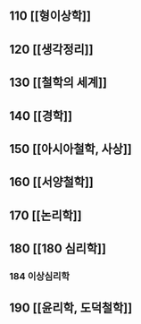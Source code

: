 ## 110 [[형이상학]]

## 120 [[생각정리]]

## 130 [[철학의 세계]]

## 140 [[경학]]

## 150 [[아시아철학, 사상]]

## 160 [[서양철학]]

## 170 [[논리학]]

## 180 [[180 심리학]]
### 184 이상심리학

## 190 [[윤리학, 도덕철학]]
